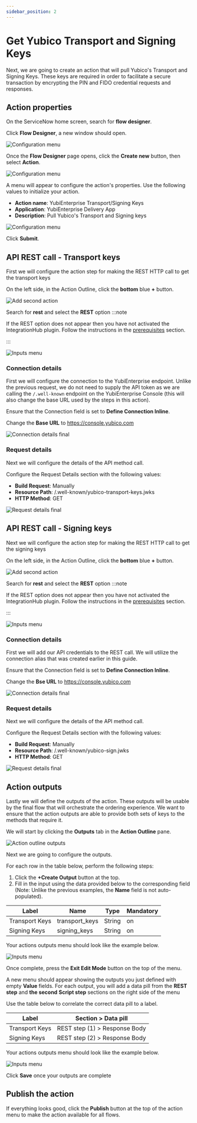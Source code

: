```yaml
---
sidebar_position: 2
---
```


# Get Yubico Transport and Signing Keys

Next, we are going to create an action that will pull Yubico's Transport and Signing Keys. These keys are required in order to facilitate a secure transaction by encrypting the PIN and FIDO credential requests and responses.

## Action properties

On the ServiceNow home screen, search for **flow designer**.

Click **Flow Designer**, a new window should open.

![Configuration menu](/img/actions_1.png)

Once the **Flow Designer** page opens, click the **Create new** button, then select **Action**.

![Configuration menu](/img/actions_2.png)

A menu will appear to configure the action's properties. Use the following values to initialize your action.

- **Action name**: YubiEnterprise Transport/Signing Keys
- **Application**: YubiEnterprise Delivery App
- **Description**: Pull Yubico's Transport and Signing keys

![Configuration menu](/img/pre-reg/pr-10.png)

Click **Submit**.

## API REST call - Transport keys

First we will configure the action step for making the REST HTTP call to get the transport keys

On the left side, in the Action Outline, click the **bottom** blue **+** button.

![Add second action](/img/pre-reg/pr-11.png)

Search for **rest** and select the **REST** option
:::note

If the REST option does not appear then you have not activated the IntegrationHub plugin. Follow the instructions in the [prerequisites](/docs/prereqs) section.

:::

![Inputs menu](/img/actions_10.png)

### Connection details

First we will configure the connection to the YubiEnterprise endpoint. Unlike the previous request, we do not need to supply the API token as we are calling the `/.well-known` endpoint on the YubiEnterprise Console (this will also change the base URL used by the steps in this action).

Ensure that the Connection field is set to **Define Connection Inline**.

Change the **Base URL** to https://console.yubico.com

![Connection details final](/img/pre-reg/pr-12.png)

### Request details

Next we will configure the details of the API method call.

Configure the Request Details section with the following values:

- **Build Request**: Manually
- **Resource Path**: /.well-known/yubico-transport-keys.jwks
- **HTTP Method**: GET

![Request details final](/img/pre-reg/pr-13.png)

## API REST call - Signing keys

Next we will configure the action step for making the REST HTTP call to get the signing keys

On the left side, in the Action Outline, click the **bottom** blue **+** button.

![Add second action](/img/pre-reg/pr-14.png)

Search for **rest** and select the **REST** option
:::note

If the REST option does not appear then you have not activated the IntegrationHub plugin. Follow the instructions in the [prerequisites](/docs/prereqs) section.

:::

![Inputs menu](/img/actions_10.png)

### Connection details

First we will add our API credentials to the REST call. We will utilize the connection alias that was created earlier in this guide.

Ensure that the Connection field is set to **Define Connection Inline**.

Change the **Bse URL** to https://console.yubico.com

![Connection details final](/img/pre-reg/pr-12.png)

### Request details

Next we will configure the details of the API method call.

Configure the Request Details section with the following values:

- **Build Request**: Manually
- **Resource Path**: /.well-known/yubico-sign.jwks
- **HTTP Method**: GET

![Request details final](/img/pre-reg/pr-15.png)

## Action outputs

Lastly we will define the outputs of the action. These outputs will be usable by the final flow that will orchestrate the ordering experience. We want to ensure that the action outputs are able to provide both sets of keys to the methods that require it.

We will start by clicking the **Outputs** tab in the **Action Outline** pane.

![Action outline outputs](/img/pre-reg/pr-16.png)

Next we are going to configure the outputs.

For each row in the table below, perform the following steps:

1. Click the **+Create Output** button at the top.
2. Fill in the input using the data provided below to the corresponding field (Note: Unlike the previous examples, the **Name** field is not auto-populated).

| Label          | Name           | Type   | Mandatory |
| -------------- | -------------- | ------ | --------- |
| Transport Keys | transport_keys | String | on        |
| Signing Keys   | signing_keys   | String | on        |

Your actions outputs menu should look like the example below.

![Inputs menu](/img/pre-reg/pr-17.png)

Once complete, press the **Exit Edit Mode** button on the top of the menu.

A new menu should appear showing the outputs you just defined with empty **Value** fields. For each output, you will add a data pill from the **REST step** and **the second** **Script step** sections on the right side of the menu

Use the table below to correlate the correct data pill to a label.

| Label          | Section > Data pill           |
| -------------- | ----------------------------- |
| Transport Keys | REST step (1) > Response Body |
| Signing Keys   | REST step (2) > Response Body |

Your actions outputs menu should look like the example below.

![Inputs menu](/img/pre-reg/pr-18.png)

Click **Save** once your outputs are complete

## Publish the action

If everything looks good, click the **Publish** button at the top of the action menu to make the action available for all flows.
